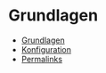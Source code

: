 # Grundlagen

  - [Grundlagen](./00_teaser.md) 
  - [Konfiguration](./01_configuration.md) 
  - [Permalinks](./02_permalinks.md) 

